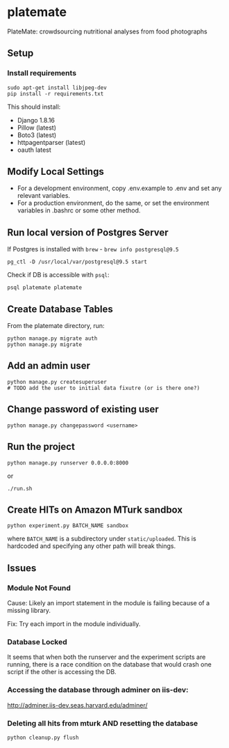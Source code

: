 # platemate

PlateMate: crowdsourcing nutritional analyses from food photographs

## Setup

### Install requirements

```ShellSession
sudo apt-get install libjpeg-dev
pip install -r requirements.txt
```

This should install:

* Django 1.8.16
* Pillow (latest)
* Boto3 (latest)
* httpagentparser (latest)
* oauth latest

## Modify Local Settings

* For a development environment, copy .env.example to .env and set any relevant variables.
* For a production environment, do the same, or set the environment variables in .bashrc or some other method.

## Run local version of Postgres Server

If Postgres is installed with `brew` - `brew info postgresql@9.5`

```shell script
pg_ctl -D /usr/local/var/postgresql@9.5 start
```

Check if DB is accessible with `psql`:

```shell script
psql platemate platemate
```

## Create Database Tables

From the platemate directory, run:

```ShellSession
python manage.py migrate auth
python manage.py migrate
```

## Add an admin user

```ShellSession
python manage.py createsuperuser
# TODO add the user to initial data fixutre (or is there one?)
```

## Change password of existing user

```shell script
python manage.py changepassword <username>
```

## Run the project

```ShellSession
python manage.py runserver 0.0.0.0:8000
```

or

```ShellSession
./run.sh
```

## Create HITs on Amazon MTurk sandbox

```ShellSession
python experiment.py BATCH_NAME sandbox
```

where `BATCH_NAME` is a subdirectory under `static/uploaded`. This is
hardcoded and specifying any other path will break things.

## Issues

### Module Not Found

Cause: Likely an import statement in the module is failing because of a
missing library.

Fix: Try each import in the module individually.

### Database Locked

It seems that when both the runserver and the experiment scripts are running,
there is a race condition on the database that would crash one script if the
other is accessing the DB.

### Accessing the database through adminer on iis-dev:

http://adminer.iis-dev.seas.harvard.edu/adminer/

### Deleting all hits from mturk AND resetting the database

```ShellSession
python cleanup.py flush
```
